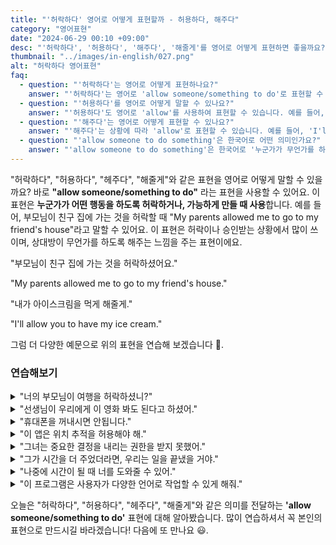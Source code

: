 ```yaml
---
title: "'허락하다' 영어로 어떻게 표현할까 - 허용하다, 해주다"
category: "영어표현"
date: "2024-06-29 00:10 +09:00"
desc: "'허락하다', '허용하다', '해주다', '해줄게'를 영어로 어떻게 표현하면 좋을까요? '부모님이 친구 집에 가는 것을 허락하셨어요', '내가 아이스크림을 먹게 해줄게' 등을 영어로 표현하는 법을 배워봅시다. 다양한 예문을 통해서 연습하고 본인의 표현으로 만들어 보세요."
thumbnail: "../images/in-english/027.png"
alt: "허락하다 영어표현"
faq:
  - question: "'허락하다'는 영어로 어떻게 표현하나요?"
    answer: "'허락하다'는 영어로 'allow someone/something to do'로 표현할 수 있습니다. 이 표현은 누군가가 어떤 행동을 하도록 허락하거나 가능하게 만들 때 사용합니다. 예를 들어, 'My parents allowed me to go to my friend's house'는 '부모님이 친구 집에 가는 것을 허락하셨어요'라는 의미입니다."
  - question: "'허용하다'를 영어로 어떻게 말할 수 있나요?"
    answer: "'허용하다'도 영어로 'allow'를 사용하여 표현할 수 있습니다. 예를 들어, 'We allow pets in our apartment building'은 '우리 아파트에서는 반려동물을 허용합니다'라는 의미입니다."
  - question: "'해주다'는 영어로 어떻게 표현할 수 있나요?"
    answer: "'해주다'는 상황에 따라 'allow'로 표현할 수 있습니다. 예를 들어, 'I'll allow you to have my ice cream'은 '내가 아이스크림을 먹게 해줄게'라는 의미입니다."
  - question: "'allow someone to do something'은 한국어로 어떤 의미인가요?"
    answer: "'allow someone to do something'은 한국어로 '누군가가 무언가를 하도록 허락하다' 또는 '~하게 해주다'라는 의미입니다. 이는 '허락하다', '허용하다', '해주다' 등으로 번역될 수 있습니다. 예를 들어, 'The teacher allowed the students to leave early'는 '선생님이 학생들이 일찍 떠나는 것을 허락했다'라는 뜻입니다."
---
```


"허락하다", "허용하다", "헤주다", "해줄게"와 같은 표현을 영어로 어떻게 말할 수 있을까요? 바로 **"allow someone/something to do"** 라는 표현을 사용할 수 있어요. 이 표현은 **누군가가 어떤 행동을 하도록 허락하거나, 가능하게 만들 때 사용**합니다. 예를 들어, 부모님이 친구 집에 가는 것을 허락할 때 "My parents allowed me to go to my friend's house"라고 말할 수 있어요. 이 표현은 허락이나 승인받는 상황에서 많이 쓰이며, 상대방이 무언가를 하도록 해주는 느낌을 주는 표현이에요.

"부모님이 친구 집에 가는 것을 허락하셨어요."

"My parents allowed me to go to my friend's house."

"내가 아이스크림을 먹게 해줄게."

"I'll allow you to have my ice cream."

그럼 더 다양한 예문으로 위의 표현을 연습해 보겠습니다 🚀.

### 연습해보기

<details>
<summary>"너의 부모님이 여행을 허락하셨니?"</summary>
<span>"Did your parents allow you to go on the trip?"</span>
</details>

<details>
<summary>"선생님이 우리에게 이 영화 봐도 된다고 하셨어."</summary>
<span>"The teacher allowed us to watch this movie."</span>
</details>

<details>
<summary>"휴대폰을 꺼내시면 안됩니다."</summary>
<span>"You're not allowed to take out your phone."</span>
</details>

<details>
<summary>"이 앱은 위치 추적을 허용해야 해."</summary>
<span>"You need to allow this app to access your location."</span>
</details>

<details>
<summary>"그녀는 중요한 결정을 내리는 권한을 받지 못했어."</summary>
<span>"She wasn't allowed to make the important decision."</span>
</details>

<details>
<summary>"그가 시간을 더 주었더라면, 우리는 일을 끝냈을 거야."</summary>
<span>"If he had allowed us more time, we would have finished the work."</span>
</details>

<details>
<summary>"나중에 시간이 될 때 너를 도와줄 수 있어."</summary>
<span>"I'll be able to help you when time allows."</span>
</details>

<details>
<summary>"이 프로그램은 사용자가 다양한 언어로 작업할 수 있게 해줘."</summary>
<span>"This program allows users to work in multiple languages."</span>
</details>

오늘은 "허락하다", "허용하다", "헤주다", "해줄게"와 같은 의미를 전달하는 **'allow someone/something to do'** 표현에 대해 알아봤습니다. 많이 연습하셔서 꼭 본인의 표현으로 만드시길 바라겠습니다! 다음에 또 만나요 😃.
